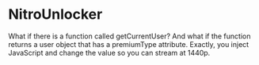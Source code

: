 # NitroUnlocker
What if there is a function called getCurrentUser? And what if the function returns a user object that has a premiumType attribute. Exactly, you inject JavaScript and change the value so you can stream at 1440p.

